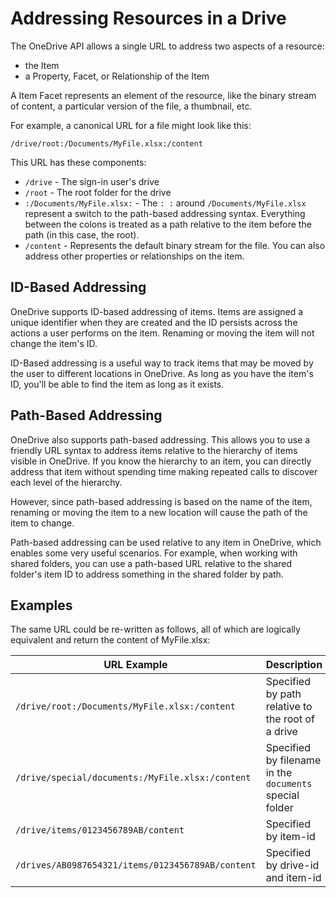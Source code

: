 ﻿# Addressing Resources in a Drive

The OneDrive API allows a single URL to address two aspects of a resource:
* the Item
* a Property, Facet, or Relationship of the Item

A Item Facet represents an element of the resource, like the binary stream of
content, a particular version of the file, a thumbnail, etc.

For example, a canonical URL for a file might look like this:

```
/drive/root:/Documents/MyFile.xlsx:/content
```

This URL has these components:
* `/drive` - The sign-in user's drive
* `/root` - The root folder for the drive
* `:/Documents/MyFile.xlsx:` - The `: :` around `/Documents/MyFile.xlsx` represent
a switch to the path-based addressing syntax. Everything between the colons is
treated as a path relative to the item before the path (in this case, the root).
* `/content` - Represents the default binary stream for the file. You can also
address other properties or relationships on the item.

## ID-Based Addressing
OneDrive supports ID-based addressing of items. Items are assigned a unique
identifier when they are created and the ID persists across the actions a user
performs on the item. Renaming or moving the item will not change the item's ID.

ID-Based addressing is a useful way to track items that may be moved by the user
to different locations in OneDrive. As long as you have the item's ID, you'll be
able to find the item as long as it exists.

## Path-Based Addressing
OneDrive also supports path-based addressing. This allows you to use a friendly
URL syntax to address items relative to the hierarchy of items visible in
OneDrive. If you know the hierarchy to an item, you can directly address that
item without spending time making repeated calls to discover each level of the
hierarchy.

However, since path-based addressing is based on the name of the item, renaming
or moving the item to a new location will cause the path of the item to change.

Path-based addressing can be used relative to any item in OneDrive, which enables
some very useful scenarios. For example, when working with shared folders, you
can use a path-based URL relative to the shared folder's item ID to address
something in the shared folder by path.

## Examples

The same URL could be re-written as follows, all of which are logically equivalent and
return the content of MyFile.xlsx:

URL Example                                      | Description
------------------------------------------------ | ------------
`/drive/root:/Documents/MyFile.xlsx:/content`    | Specified by path relative to the root of a drive
`/drive/special/documents:/MyFile.xlsx:/content` | Specified by filename in the `documents` special folder
`/drive/items/0123456789AB/content`              | Specified by item-id
`/drives/AB0987654321/items/0123456789AB/content`| Specified by drive-id and item-id
